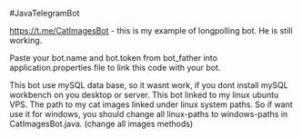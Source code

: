 #JavaTelegramBot

https://t.me/CatImagesBot - this is my example of longpolling bot. He is still working.

Paste your bot.name and bot.token from bot_father into application.properties file to link this code with your bot.

This bot use mySQL data base, so it wasnt work, if you dont install mySQL workbench on you desktop or server. This bot linked to my linux ubuntu VPS. 
The path to my cat images linked under linux system paths. 
So if want use it for windows, you should change all linux-paths to windows-paths in CatImagesBot.java. (change all images methods)
